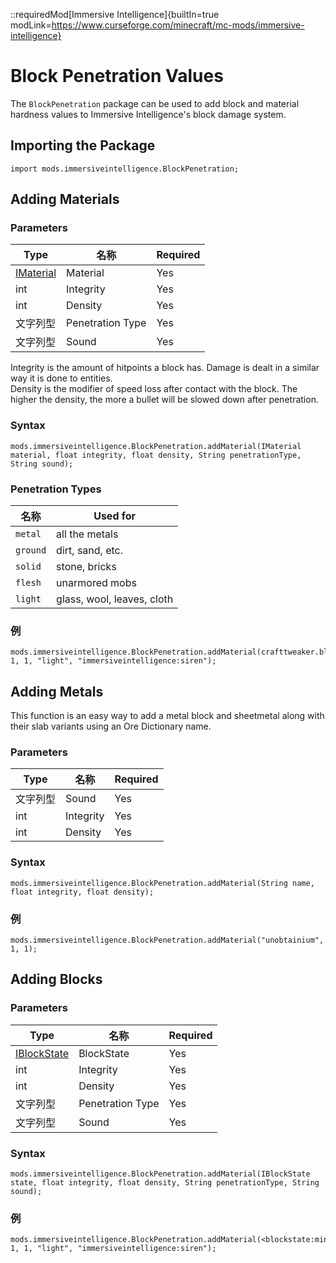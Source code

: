 ::requiredMod[Immersive Intelligence]{builtIn=true modLink=https://www.curseforge.com/minecraft/mc-mods/immersive-intelligence}

# Block Penetration Values

The `BlockPenetration` package can be used to add block and material hardness values to Immersive Intelligence's block damage system.

## Importing the Package

```zenscript
import mods.immersiveintelligence.BlockPenetration;
```

## Adding Materials

### Parameters

| Type                                    | 名称               | Required |
| --------------------------------------- | ---------------- | -------- |
| [IMaterial](/Vanilla/Blocks/IMaterial/) | Material         | Yes      |
| int                                     | Integrity        | Yes      |
| int                                     | Density          | Yes      |
| 文字列型                                    | Penetration Type | Yes      |
| 文字列型                                    | Sound            | Yes      |

Integrity is the amount of hitpoints a block has. Damage is dealt in a similar way it is done to entities.  
Density is the modifier of speed loss after contact with the block. The higher the density, the more a bullet will be slowed down after penetration.

### Syntax

```zenscript
mods.immersiveintelligence.BlockPenetration.addMaterial(IMaterial material, float integrity, float density, String penetrationType, String sound);
```

### Penetration Types

| 名称       | Used for                   |
| -------- | -------------------------- |
| `metal`  | all the metals             |
| `ground` | dirt, sand, etc.           |
| `solid`  | stone, bricks              |
| `flesh`  | unarmored mobs             |
| `light`  | glass, wool, leaves, cloth |

### 例

```zenscript
mods.immersiveintelligence.BlockPenetration.addMaterial(crafttweaker.blocks.IMaterial.cake(), 1, 1, "light", "immersiveintelligence:siren");
```

## Adding Metals

This function is an easy way to add a metal block and sheetmetal along with their slab variants using an Ore Dictionary name.

### Parameters

| Type | 名称        | Required |
| ---- | --------- | -------- |
| 文字列型 | Sound     | Yes      |
| int  | Integrity | Yes      |
| int  | Density   | Yes      |

### Syntax

```zenscript
mods.immersiveintelligence.BlockPenetration.addMaterial(String name, float integrity, float density);
```

### 例

```zenscript
mods.immersiveintelligence.BlockPenetration.addMaterial("unobtainium", 1, 1);
```

## Adding Blocks

### Parameters

| Type                                        | 名称               | Required |
| ------------------------------------------- | ---------------- | -------- |
| [IBlockState](/Vanilla/Blocks/IBlockState/) | BlockState       | Yes      |
| int                                         | Integrity        | Yes      |
| int                                         | Density          | Yes      |
| 文字列型                                        | Penetration Type | Yes      |
| 文字列型                                        | Sound            | Yes      |

### Syntax

```zenscript
mods.immersiveintelligence.BlockPenetration.addMaterial(IBlockState state, float integrity, float density, String penetrationType, String sound);
```

### 例

```zenscript
mods.immersiveintelligence.BlockPenetration.addMaterial(<blockstate:minecraft:log:variant=spruce>, 1, 1, "light", "immersiveintelligence:siren");
```